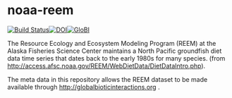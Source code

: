 # noaa-reem
[![Build Status](https://travis-ci.org/globalbioticinteractions/noaa-reem.svg)](https://travis-ci.org/globalbioticinteractions/noaa-reem)[![DOI](https://zenodo.org/badge/55425770.svg)](https://zenodo.org/badge/latestdoi/55425770)[![GloBI](http://api.globalbioticinteractions.org/interaction.svg?accordingTo=globalbioticinteractions/noaa-reem)](http://globalbioticinteractions.org/?accordingTo=globalbioticinteractions/noaa-reem)

The Resource Ecology and Ecosystem Modeling Program (REEM) at the Alaska Fisheries Science Center maintains a North Pacific groundfish diet data time series that dates back to the early 1980s for many species. (from http://access.afsc.noaa.gov/REEM/WebDietData/DietDataIntro.php).

The meta data in this repository allows the REEM dataset to be made available through http://globalbioticinteractions.org  .
